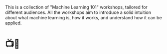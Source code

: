 This is a collection of "Machine Learning 101" workshops, tailored for different audiences. All the workshops aim to introduce a solid intuition about what machine learning is, how it works, and understand how it can be applied.

# 📺🤔
